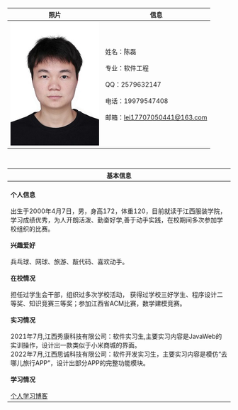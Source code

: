 | <center>照片     | <center>信息    |
| :-------------: | :------------- |
| ![图片](./zhaopian5.jpg)      | 姓名：陈磊  <br><br> 专业：软件工程<br><br> QQ：2579632147<br><br> 电话：19979547408<br><br> 邮箱：<lei17707050441@163.com>       |  

<br>

| <center>基本信息    |
| :------------- |
| <br>**个人信息**<br><br>出生于2000年4月7日，男，身高172，体重120，目前就读于江西服装学院，学习成绩优秀，为人开朗活泼、勤奋好学,善于动手实践，在校期间多次参加学校组织的比赛。<br><br>**兴趣爱好**<br><br>兵乓球、网球、旅游、敲代码、喜欢动手。<br><br>**在校情况**<br><br>担任过学生会干部，组织过多次学校活动， 获得过学校三好学生、程序设计二等奖、知识竞赛三等奖；参加江西省ACM比赛，数学建模竞赛。<br><br>**实习情况**<br><br>2021年7月,江西秀康科技有限公司：软件实习生,主要实习内容是JavaWeb的实训操作，设计出一款类似于小米商城的界面。<br>2022年7月,江西思诚科技有限公司：软件开发实习生，主要实习内容是模仿“去哪儿旅行APP”，设计出部分APP的完整功能模块。<br><br>**学习情况**<br><br>[个人学习博客](https://blog.csdn.net/chenlei456)|
